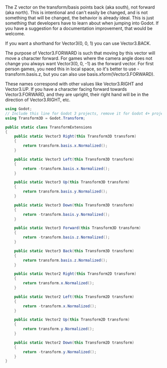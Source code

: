 The Z vector on the transform/basis points back (aka south), not forward (aka north). This is intentional and can't easily be changed, and is not something that will be changed, the behavior is already ideal. This is just something that developers have to learn about when jumping into Godot. If you have a suggestion for a documentation improvement, that would be welcome.

If you want a shorthand for Vector3(0, 0, 1) you can use Vector3.BACK.

The purpose of Vector3.FORWARD is such that moving by this vector will move a character forward. For games where the camera angle does not change you always want Vector3(0, 0, -1) as the forward vector. For first person games, you need this in local space, so it's better to use -transform.basis.z, but you can also use basis.xform(Vector3.FORWARD).

These names correspond with other values like Vector3.RIGHT and Vector3.UP. If you have a character facing forward towards Vector3.FORWARD, and they are upright, their right hand will be in the direction of Vector3.RIGHT, etc.


```cs
using Godot;
// Include this line for Godot 3 projects, remove it for Godot 4+ projects.
using Transform3D = Godot.Transform;

public static class TransformExtensions
{
    public static Vector3 Right(this Transform3D transform)
    {
        return transform.basis.x.Normalized();
    }

    public static Vector3 Left(this Transform3D transform)
    {
        return -transform.basis.x.Normalized();
    }

    public static Vector3 Up(this Transform3D transform)
    {
        return transform.basis.y.Normalized();
    }

    public static Vector3 Down(this Transform3D transform)
    {
        return -transform.basis.y.Normalized();
    }

    public static Vector3 Forward(this Transform3D transform)
    {
        return -transform.basis.z.Normalized();
    }

    public static Vector3 Back(this Transform3D transform)
    {
        return transform.basis.z.Normalized();
    }

    public static Vector2 Right(this Transform2D transform)
    {
        return transform.x.Normalized();
    }

    public static Vector2 Left(this Transform2D transform)
    {
        return -transform.x.Normalized();
    }

    public static Vector2 Up(this Transform2D transform)
    {
        return transform.y.Normalized();
    }

    public static Vector2 Down(this Transform2D transform)
    {
        return -transform.y.Normalized();
    }
}
```
